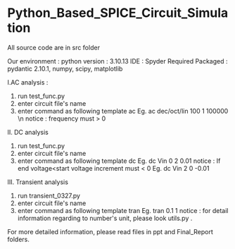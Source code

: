 # Python_Based_SPICE_Circuit_Simulation

All source code are in src folder

Our environment : 
python version : 3.10.13
IDE : Spyder
Required Packaged : pydantic 2.10.1, numpy, scipy, matplotlib

I.AC analysis :
1. run test_func.py
2. enter circuit file's name
3. enter command as following template
  ac <variation type> <number of points> <start frequency> <stop frequency>
  Eg. ac dec/oct/lin 100 1 100000 \n
notice : frequency must > 0

II. DC analysis
1. run test_func.py
2. enter circuit file's name
3. enter command as following template
  dc <source> <start value> <stop value> <increment>
  Eg. dc Vin 0 2 0.01
notice : If end voltage<start voltage increment must < 0
  Eg. dc Vin 2 0 -0.01

III. Transient analysis
1. run transient_0327.py
2. enter circuit file's name
3. enter command as following template  tran <step size> <stop time>
   Eg. tran 0.1 1
   notice : for detail information regarding to number's unit, please look utils.py .

For more detailed information, please read files in ppt and Final_Report folders.

   
